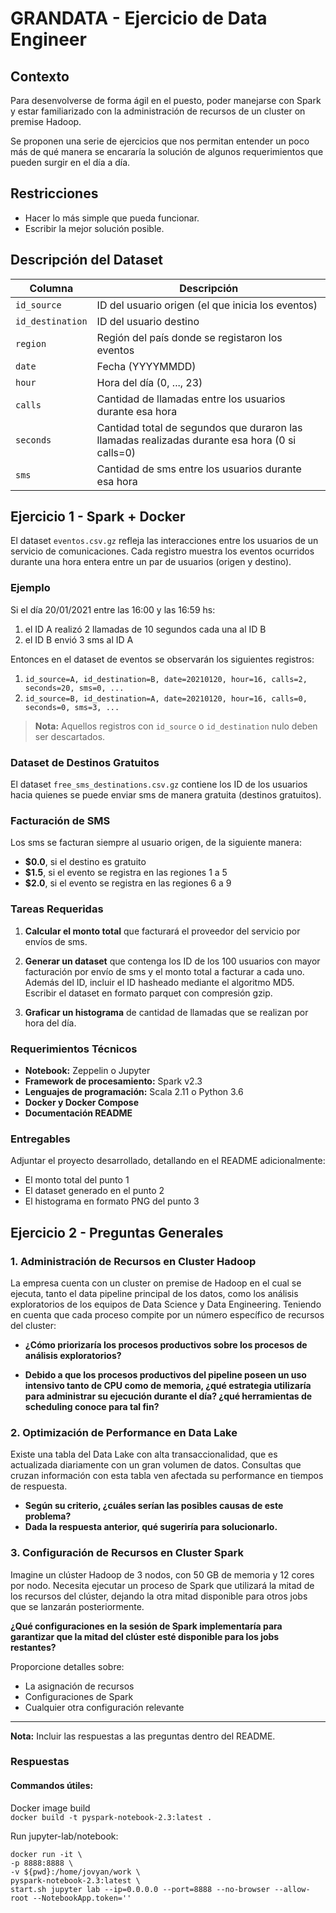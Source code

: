 # GRANDATA - Ejercicio de Data Engineer

## Contexto

Para desenvolverse de forma ágil en el puesto, poder manejarse con Spark y estar familiarizado con la administración de recursos de un cluster on premise Hadoop.

Se proponen una serie de ejercicios que nos permitan entender un poco más de qué manera se encararía la solución de algunos requerimientos que pueden surgir en el día a día.

## Restricciones

- Hacer lo más simple que pueda funcionar.
- Escribir la mejor solución posible.

## Descripción del Dataset

| Columna | Descripción |
|---------|-------------|
| `id_source` | ID del usuario origen (el que inicia los eventos) |
| `id_destination` | ID del usuario destino |
| `region` | Región del país donde se registaron los eventos |
| `date` | Fecha (YYYYMMDD) |
| `hour` | Hora del día (0, ..., 23) |
| `calls` | Cantidad de llamadas entre los usuarios durante esa hora |
| `seconds` | Cantidad total de segundos que duraron las llamadas realizadas durante esa hora (0 si calls=0) |
| `sms` | Cantidad de sms entre los usuarios durante esa hora |

## Ejercicio 1 - Spark + Docker

El dataset `eventos.csv.gz` refleja las interacciones entre los usuarios de un servicio de comunicaciones. Cada registro muestra los eventos ocurridos durante una hora entera entre un par de usuarios (origen y destino).

### Ejemplo

Si el día 20/01/2021 entre las 16:00 y las 16:59 hs:

1. el ID A realizó 2 llamadas de 10 segundos cada una al ID B
2. el ID B envió 3 sms al ID A

Entonces en el dataset de eventos se observarán los siguientes registros:

1. `id_source=A, id_destination=B, date=20210120, hour=16, calls=2, seconds=20, sms=0, ...`
2. `id_source=B, id_destination=A, date=20210120, hour=16, calls=0, seconds=0, sms=3, ...`

> **Nota:** Aquellos registros con `id_source` o `id_destination` nulo deben ser descartados.

### Dataset de Destinos Gratuitos

El dataset `free_sms_destinations.csv.gz` contiene los ID de los usuarios hacia quienes se puede enviar sms de manera gratuita (destinos gratuitos).

### Facturación de SMS

Los sms se facturan siempre al usuario origen, de la siguiente manera:

- **$0.0**, si el destino es gratuito
- **$1.5**, si el evento se registra en las regiones 1 a 5
- **$2.0**, si el evento se registra en las regiones 6 a 9

### Tareas Requeridas

1. **Calcular el monto total** que facturará el proveedor del servicio por envíos de sms.

2. **Generar un dataset** que contenga los ID de los 100 usuarios con mayor facturación por envío de sms y el monto total a facturar a cada uno. Además del ID, incluir el ID hasheado mediante el algoritmo MD5. Escribir el dataset en formato parquet con compresión gzip.

3. **Graficar un histograma** de cantidad de llamadas que se realizan por hora del día.

### Requerimientos Técnicos

- **Notebook:** Zeppelin o Jupyter
- **Framework de procesamiento:** Spark v2.3
- **Lenguajes de programación:** Scala 2.11 o Python 3.6
- **Docker y Docker Compose**
- **Documentación README**

### Entregables

Adjuntar el proyecto desarrollado, detallando en el README adicionalmente:
- El monto total del punto 1
- El dataset generado en el punto 2
- El histograma en formato PNG del punto 3

## Ejercicio 2 - Preguntas Generales

### 1. Administración de Recursos en Cluster Hadoop

La empresa cuenta con un cluster on premise de Hadoop en el cual se ejecuta, tanto el data pipeline principal de los datos, como los análisis exploratorios de los equipos de Data Science y Data Engineering. Teniendo en cuenta que cada proceso compite por un número específico de recursos del cluster:

- **¿Cómo priorizaría los procesos productivos sobre los procesos de análisis exploratorios?**

- **Debido a que los procesos productivos del pipeline poseen un uso intensivo tanto de CPU como de memoria, ¿qué estrategia utilizaría para administrar su ejecución durante el día? ¿qué herramientas de scheduling conoce para tal fin?**

### 2. Optimización de Performance en Data Lake

Existe una tabla del Data Lake con alta transaccionalidad, que es actualizada diariamente con un gran volumen de datos. Consultas que cruzan información con esta tabla ven afectada su performance en tiempos de respuesta.

- **Según su criterio, ¿cuáles serían las posibles causas de este problema?**
- **Dada la respuesta anterior, qué sugeriría para solucionarlo.**

### 3. Configuración de Recursos en Cluster Spark

Imagine un clúster Hadoop de 3 nodos, con 50 GB de memoria y 12 cores por nodo. Necesita ejecutar un proceso de Spark que utilizará la mitad de los recursos del clúster, dejando la otra mitad disponible para otros jobs que se lanzarán posteriormente.

**¿Qué configuraciones en la sesión de Spark implementaría para garantizar que la mitad del clúster esté disponible para los jobs restantes?**

Proporcione detalles sobre:
- La asignación de recursos
- Configuraciones de Spark
- Cualquier otra configuración relevante

---

**Nota:** Incluir las respuestas a las preguntas dentro del README.

### Respuestas

#### Commandos útiles:
Docker image build \
`docker build -t pyspark-notebook-2.3:latest .`

Run jupyter-lab/notebook:
```
docker run -it \
-p 8888:8888 \
-v ${pwd}:/home/jovyan/work \
pyspark-notebook-2.3:latest \
start.sh jupyter lab --ip=0.0.0.0 --port=8888 --no-browser --allow-root --NotebookApp.token=''
```


